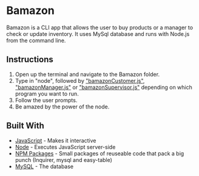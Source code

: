 # Bamazon
Bamazon is a CLI app that allows the user to buy products or a manager to check or update inventory. It uses MySql database and runs with Node.js from the command line. 

## Instructions

1. Open up the terminal and navigate to the Bamazon folder.
2. Type in "node", followed by ["bamazonCustomer.js"](https://cl.ly/22362J1e1C0S), ["bamazonManager.js"](https://cl.ly/2M2k301y2i2W) or ["bamazonSupervisor.js"](https://cl.ly/1U302S3m3m0K) depending on which program you want to run. 
3. Follow the user prompts.
4. Be amazed by the power of the node.

## Built With

* [JavaScript](https://developer.mozilla.org/en-US/docs/Web/JavaScript) - Makes it interactive
* [Node](http://jquery.com/) - Executes JavaScript server-side
* [NPM Packages](https://www.npmjs.com/) - Small packages of reuseable code that pack a big punch (Inquirer, mysql and easy-table)
* [MySQL](https://www.mysql.com/) - The database  